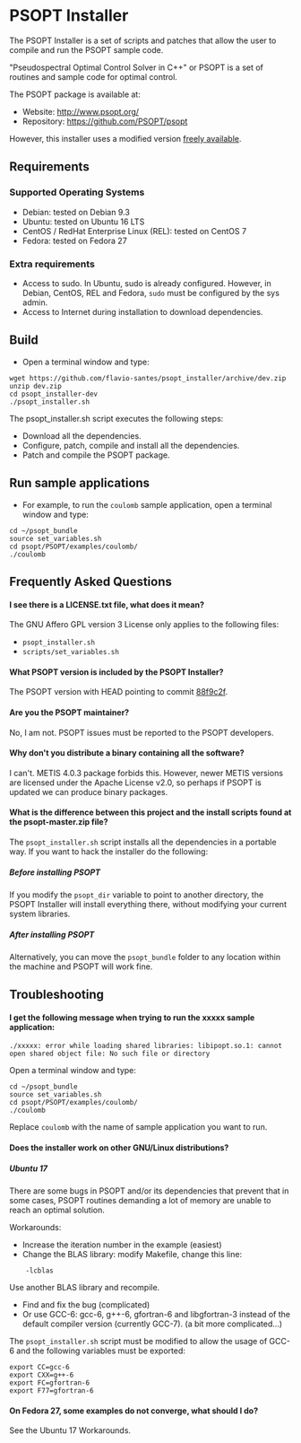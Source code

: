# PSOPT Installer

The PSOPT Installer is a set of scripts and patches that allow
the user to compile and run the PSOPT sample code.

"Pseudospectral Optimal Control Solver in C++" or PSOPT is a set
of routines and sample code for optimal control.

The PSOPT package is available at:

- Website: http://www.psopt.org/
- Repository: https://github.com/PSOPT/psopt

However, this installer uses a modified version
[freely available](https://github.com/flavio-santes/psopt).

## Requirements

### Supported Operating Systems
- Debian: tested on Debian 9.3
- Ubuntu: tested on Ubuntu 16 LTS
- CentOS / RedHat Enterprise Linux (REL): tested on CentOS 7
- Fedora: tested on Fedora 27

### Extra requirements
- Access to sudo. In Ubuntu, sudo is already configured.
  However, in Debian, CentOS, REL and Fedora, `sudo` must be
  configured by the sys admin.
- Access to Internet during installation to download dependencies.

## Build

- Open a terminal window and type:
```
wget https://github.com/flavio-santes/psopt_installer/archive/dev.zip
unzip dev.zip
cd psopt_installer-dev
./psopt_installer.sh
```

The psopt_installer.sh script executes the following steps:

- Download all the dependencies.
- Configure, patch, compile and install all the dependencies.
- Patch and compile the PSOPT package.

## Run sample applications

- For example, to run the `coulomb` sample application,
  open a terminal window and type:

```
cd ~/psopt_bundle
source set_variables.sh
cd psopt/PSOPT/examples/coulomb/
./coulomb
```

## Frequently Asked Questions

#### I see there is a LICENSE.txt file, what does it mean?

The GNU Affero GPL version 3 License only applies to the following
files:

- `psopt_installer.sh`
- `scripts/set_variables.sh`

#### What PSOPT version is included by the PSOPT Installer?

The PSOPT version with HEAD pointing to commit
[88f9c2f](https://github.com/PSOPT/psopt/commit/88f9c2f9f91538ea6bb355b485e93bbdee7ffbcd).

#### Are you the PSOPT maintainer?

No, I am not. PSOPT issues must be reported to the PSOPT developers.

#### Why don't you distribute a binary containing all the software?

I can't. METIS 4.0.3 package forbids this. However, newer METIS versions
are licensed under the Apache License v2.0, so perhaps if PSOPT is updated
we can produce binary packages.

#### What is the difference between this project and the install scripts found at the psopt-master.zip file?

The `psopt_installer.sh` script installs all the dependencies in
a portable way. If you want to hack the installer do the following:

##### Before installing PSOPT

If you modify the `psopt_dir` variable to point to another directory, the
PSOPT Installer will install everything there, without modifying your
current system libraries.

##### After installing PSOPT

Alternatively, you can move the `psopt_bundle` folder to any location
within the machine and PSOPT will work fine.

## Troubleshooting

#### I get the following message when trying to run the xxxxx sample application:
```
./xxxxx: error while loading shared libraries: libipopt.so.1: cannot open shared object file: No such file or directory
```

Open a terminal window and type:
```
cd ~/psopt_bundle
source set_variables.sh
cd psopt/PSOPT/examples/coulomb/
./coulomb
```

Replace `coulomb` with the name of sample application you want to run.

#### Does the installer work on other GNU/Linux distributions?

##### Ubuntu 17

There are some bugs in PSOPT and/or its dependencies that prevent that
in some cases, PSOPT routines demanding a lot of memory are unable
to reach an optimal solution.

Workarounds:
- Increase the iteration number in the example (easiest)
- Change the BLAS library: modify Makefile, change this line:
```
	-lcblas
```
  Use another BLAS library and recompile.
- Find and fix the bug (complicated)
- Or use GCC-6: gcc-6, g++-6, gfortran-6 and libgfortran-3 instead of
the default compiler version (currently GCC-7). (a bit more complicated...)

The `psopt_installer.sh` script must be modified to allow the usage of
GCC-6 and the following variables must be exported:

```
export CC=gcc-6
export CXX=g++-6
export FC=gfortran-6
export F77=gfortran-6
```

#### On Fedora 27, some examples do not converge, what should I do?

See the Ubuntu 17 Workarounds.

